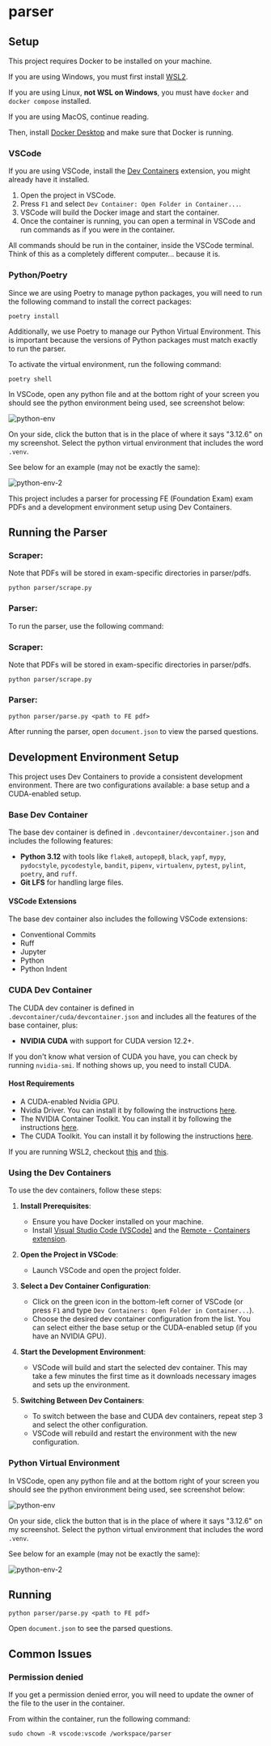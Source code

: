 # parser

## Setup

This project requires Docker to be installed on your machine.

If you are using Windows, you must first install [WSL2](https://learn.microsoft.com/en-us/windows/wsl/install).

If you are using Linux, **not WSL on Windows**, you must have `docker` and `docker compose` installed.

If you are using MacOS, continue reading.

Then, install [Docker Desktop](https://www.docker.com/products/docker-desktop/) and make sure that Docker is running.


### VSCode

If you are using VSCode, install the [Dev Containers](https://marketplace.visualstudio.com/items?itemName=ms-vscode-remote.remote-containers) extension, you might already have it installed.

1. Open the project in VSCode.
2. Press `F1` and select `Dev Container: Open Folder in Container...`.
3. VSCode will build the Docker image and start the container.
4. Once the container is running, you can open a terminal in VSCode and run commands as if you were in the container.

All commands should be run in the container, inside the VSCode terminal. Think of this as a completely different computer... because it is. 

### Python/Poetry

Since we are using Poetry to manage python packages, you will need to run the following command to install the correct packages:

```
poetry install
```

Additionally, we use Poetry to manage our Python Virtual Environment. This is important because the versions of Python packages must match exactly to run the parser.

To activate the virtual environment, run the following command:

```
poetry shell
```

In VSCode, open any python file and at the bottom right of your screen you should see the python environment being used, see screenshot below:

![python-env](./docs/images/python-env.png)

On your side, click the button that is in the place of where it says "3.12.6" on my screenshot. Select the python virtual environment that includes the word `.venv`.

See below for an example (may not be exactly the same):

![python-env-2](./docs/images/python-env-2.png)


This project includes a parser for processing FE (Foundation Exam) exam PDFs and a development environment setup using Dev Containers.

## Running the Parser

### Scraper: <br>
Note that PDFs will be stored in exam-specific directories in parser/pdfs.
```
python parser/scrape.py 
```
### Parser: <br>

To run the parser, use the following command:

### Scraper: <br>
Note that PDFs will be stored in exam-specific directories in parser/pdfs.
```
python parser/scrape.py 
```
### Parser: <br>
```
python parser/parse.py <path to FE pdf>
```

After running the parser, open `document.json` to view the parsed questions.

## Development Environment Setup

This project uses Dev Containers to provide a consistent development environment. There are two configurations available: a base setup and a CUDA-enabled setup.

### Base Dev Container

The base dev container is defined in `.devcontainer/devcontainer.json` and includes the following features:

- **Python 3.12** with tools like `flake8`, `autopep8`, `black`, `yapf`, `mypy`, `pydocstyle`, `pycodestyle`, `bandit`, `pipenv`, `virtualenv`, `pytest`, `pylint`, `poetry`, and `ruff`.
- **Git LFS** for handling large files.

#### VSCode Extensions

The base dev container also includes the following VSCode extensions:

- Conventional Commits
- Ruff
- Jupyter
- Python
- Python Indent

### CUDA Dev Container

The CUDA dev container is defined in `.devcontainer/cuda/devcontainer.json` and includes all the features of the base container, plus:

- **NVIDIA CUDA** with support for CUDA version 12.2+.

If you don't know what version of CUDA you have, you can check by running `nvidia-smi`. If nothing shows up, you need to install CUDA.

#### Host Requirements

- A CUDA-enabled Nvidia GPU.
- Nvidia Driver. You can install it by following the instructions [here](https://www.nvidia.com/Download/index.aspx).
- The NVIDIA Container Toolkit. You can install it by following the instructions [here](https://docs.nvidia.com/datacenter/cloud-native/container-toolkit/install-guide.html).
- The CUDA Toolkit. You can install it by following the instructions [here](https://developer.nvidia.com/cuda-downloads).

If you are running WSL2, checkout [this](https://docs.docker.com/desktop/gpu/#using-nvidia-gpus-with-wsl2) and [this](https://docs.nvidia.com/cuda/wsl-user-guide/index.html).

### Using the Dev Containers

To use the dev containers, follow these steps:

1. **Install Prerequisites**:
   - Ensure you have Docker installed on your machine.
   - Install [Visual Studio Code (VSCode)](https://code.visualstudio.com/) and the [Remote - Containers extension](https://marketplace.visualstudio.com/items?itemName=ms-vscode-remote.remote-containers).

2. **Open the Project in VSCode**:
   - Launch VSCode and open the project folder.

3. **Select a Dev Container Configuration**:
   - Click on the green icon in the bottom-left corner of VSCode (or press `F1` and type `Dev Containers: Open Folder in Container...`).
   - Choose the desired dev container configuration from the list. You can select either the base setup or the CUDA-enabled setup (if you have an NVIDIA GPU).

4. **Start the Development Environment**:
   - VSCode will build and start the selected dev container. This may take a few minutes the first time as it downloads necessary images and sets up the environment.

5. **Switching Between Dev Containers**:
   - To switch between the base and CUDA dev containers, repeat step 3 and select the other configuration.
   - VSCode will rebuild and restart the environment with the new configuration.

### Python Virtual Environment

In VSCode, open any python file and at the bottom right of your screen you should see the python environment being used, see screenshot below:

![python-env](./docs/images/python-env.png)

On your side, click the button that is in the place of where it says "3.12.6" on my screenshot. Select the python virtual environment that includes the word `.venv`.

See below for an example (may not be exactly the same):

![python-env-2](./docs/images/python-env-2.png)


## Running

```
python parser/parse.py <path to FE pdf>
```

Open `document.json` to see the parsed questions.

## Common Issues

### Permission denied

If you get a permission denied error, you will need to update the owner of the file to the user in the container.

From within the container, run the following command:
```
sudo chown -R vscode:vscode /workspace/parser
```